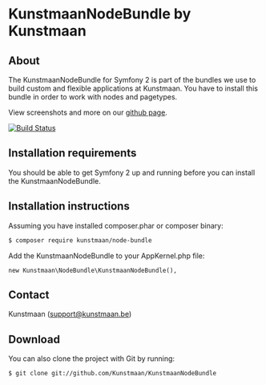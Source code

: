 KunstmaanNodeBundle by Kunstmaan
=================================

About
-----
The KunstmaanNodeBundle for Symfony 2 is part of the bundles we use to build custom and flexible applications at Kunstmaan.
You have to install this bundle in order to work with nodes and pagetypes.

View screenshots and more on our [github page](http://kunstmaan.github.com/KunstmaanNodeBundle).

[![Build Status](https://secure.travis-ci.org/Kunstmaan/KunstmaanNodeBundle.png?branch=master)](http://travis-ci.org/Kunstmaan/KunstmaanNodeBundle)


Installation requirements
-------------------------
You should be able to get Symfony 2 up and running before you can install the KunstmaanNodeBundle.

Installation instructions
-------------------------
Assuming you have installed composer.phar or composer binary:

``` bash
$ composer require kunstmaan/node-bundle
```

Add the KunstmaanNodeBundle to your AppKernel.php file:

```
new Kunstmaan\NodeBundle\KunstmaanNodeBundle(),
```

Contact
-------
Kunstmaan (support@kunstmaan.be)

Download
--------
You can also clone the project with Git by running:

```
$ git clone git://github.com/Kunstmaan/KunstmaanNodeBundle
```
